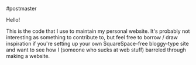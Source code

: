 #postmaster

Hello!

This is the code that I use to maintain my personal website.
It's probably not interesting as something to contribute to,
but feel free to borrow / draw inspiration if you're setting
up your own SquareSpace-free bloggy-type site and want to
see how I (someone who sucks at web stuff) barreled through
making a website.

